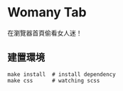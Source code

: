 # Womany Tab

在瀏覽器首頁偷看女人迷！

## 建置環境
```
make install  # install dependency
make css      # watching scss
```
